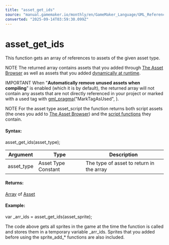 ```yaml
---
title: "asset_get_ids"
source: "manual.gamemaker.io/monthly/en/GameMaker_Language/GML_Reference/Asset_Management/Assets_And_Tags/asset_get_ids.htm"
converted: "2025-09-14T03:59:30.099Z"
---
```


# asset\_get\_ids

This function gets an array of references to assets of the given asset type.

NOTE The returned array contains assets that you added through [The Asset Browser](../../../../Introduction/The_Asset_Browser.md) as well as assets that you added [dynamically at runtime](../Asset_Management.htm#dynamically_adding_assets).

IMPORTANT When "**Automatically remove unused assets when compiling**" is enabled (which it is by default), the returned array will not contain any assets that are not directly referenced in your project or marked with a used tag with [gml\_pragma](../../../../../../../GameMaker_Language/GML_Reference/OS_And_Compiler/gml_pragma.md)("MarkTagAsUsed", <tags>).

NOTE For the asset type asset\_script the function returns both script assets (the ones you add to [The Asset Browser](../../../../Introduction/The_Asset_Browser.md)) and the [script functions](../../../GML_Overview/Script_Functions.md) they contain.

#### Syntax:

asset\_get\_ids(asset\_type);

| Argument | Type | Description |
| --- | --- | --- |
| asset_type | Asset Type Constant | The type of asset to return in the array |

#### Returns:

[Array](../../../GML_Overview/Arrays.md) of [Asset](../../../../The_Asset_Editors/The_Asset_Editors.md)

#### Example:

var \_arr\_ids = asset\_get\_ids(asset\_sprite);

The code above gets all sprites in the game at the time the function is called and stores them in a temporary variable \_arr\_ids. Sprites that you added before using the sprite\_add\_\* functions are also included.